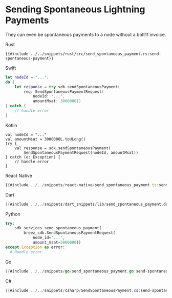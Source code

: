 # Sending Spontaneous Lightning Payments

They can even be spontaneous payments to a node without a bolt11 invoice.

<custom-tabs category="lang">
<div slot="title">Rust</div>
<section>

```rust,ignore
{{#include ../../snippets/rust/src/send_spontaneous_payment.rs:send-spontaneous-payment}}
```
</section>

<div slot="title">Swift</div>
<section>

```swift
let nodeId = "...";
do {
    let response = try sdk.sendSpontaneousPayment(
        req: SendSpontaneousPaymentRequest(
            nodeId: "...",
            amountMsat: 3000000))
} catch {
    // handle error
}
```
</section>

<div slot="title">Kotlin</div>
<section>

```kotlin,ignore
val nodeId = "..."
val amountMsat = 3000000L.toULong()
try {
    val response = sdk.sendSpontaneousPayment(
        SendSpontaneousPaymentRequest(nodeId, amountMsat))
} catch (e: Exception) {
    // handle error
}
```
</section>

<div slot="title">React Native</div>
<section>

```typescript
{{#include ../../snippets/react-native/send_spontaneous_payment.ts:send-spontaneous-payment}}
```
</section>

<div slot="title">Dart</div>
<section>

```dart
{{#include ../../snippets/dart_snippets/lib/send_spontaneous_payment.dart:send-spontaneous-payment}}
```
</section>

<div slot="title">Python</div>
<section>

```python
try:
    sdk_services.send_spontaneous_payment(
        breez_sdk.SendSpontaneousPaymentRequest(
            node_id="...", 
            amount_msat=3000000))
except Exception as error:
  # Handle error
```
</section>

<div slot="title">Go</div>
<section>

```go
{{#include ../../snippets/go/send_spontaneous_payment.go:send-spontaneous-payment}}
```
</section>

<div slot="title">C#</div>
<section>

```cs
{{#include ../../snippets/csharp/SendSpontaneousPayment.cs:send-spontaneous-payment}}
```
</section>
</custom-tabs>
